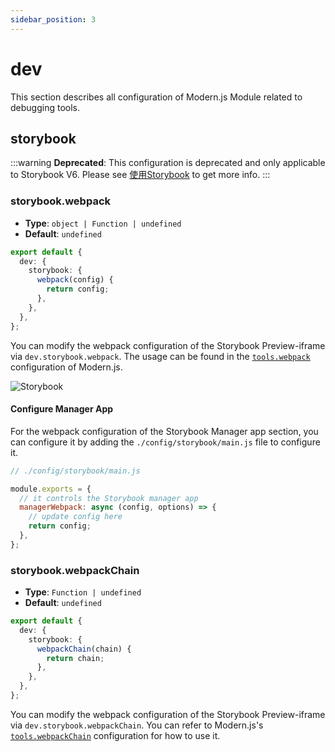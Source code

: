 ```yaml
---
sidebar_position: 3
---
```


# dev

This section describes all configuration of Modern.js Module related to debugging tools.

## storybook

:::warning
**Deprecated**: This configuration is deprecated and only applicable to Storybook V6. Please see [使用Storybook](/guide/basic/using-storybook) to get more info.
:::

### storybook.webpack

- **Type**: `object | Function | undefined`
- **Default**: `undefined`

```ts
export default {
  dev: {
    storybook: {
      webpack(config) {
        return config;
      },
    },
  },
};
```

You can modify the webpack configuration of the Storybook Preview-iframe via `dev.storybook.webpack`. The usage can be found in the [`tools.webpack`](https://modernjs.dev/builder/en/api/config-tools.html#toolswebpack) configuration of Modern.js.

![Storybook](https://storybook.js.org/71522ac365feaf3338d7c242e53378f6/manager-preview.png)

#### Configure Manager App

For the webpack configuration of the Storybook Manager app section, you can configure it by adding the `./config/storybook/main.js` file to configure it.

```js
// ./config/storybook/main.js

module.exports = {
  // it controls the Storybook manager app
  managerWebpack: async (config, options) => {
    // update config here
    return config;
  },
};
```

### storybook.webpackChain

- **Type**: `Function | undefined`
- **Default**: `undefined`

```ts
export default {
  dev: {
    storybook: {
      webpackChain(chain) {
        return chain;
      },
    },
  },
};
```

You can modify the webpack configuration of the Storybook Preview-iframe via `dev.storybook.webpackChain`. You can refer to Modern.js's [`tools.webpackChain`](https://modernjs.dev/builder/en/api/config-tools.html#toolswebpackchain) configuration for how to use it.
